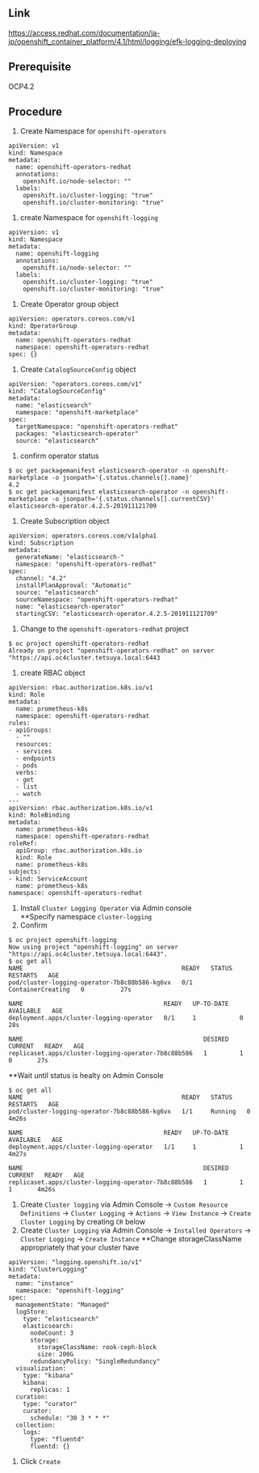 ## Link
https://access.redhat.com/documentation/ja-jp/openshift_container_platform/4.1/html/logging/efk-logging-deploying

## Prerequisite
OCP4.2

## Procedure
1. Create Namespace for `openshift-operators`  
```
apiVersion: v1
kind: Namespace
metadata:
  name: openshift-operators-redhat
  annotations:
    openshift.io/node-selector: ""
  labels:
    openshift.io/cluster-logging: "true"
    openshift.io/cluster-monitoring: "true"
```
1. create Namespace for `openshift-logging`
```
apiVersion: v1
kind: Namespace
metadata:
  name: openshift-logging
  annotations:
    openshift.io/node-selector: ""
  labels:
    openshift.io/cluster-logging: "true"
    openshift.io/cluster-monitoring: "true"
```
1. Create Operator group object
```
apiVersion: operators.coreos.com/v1
kind: OperatorGroup
metadata:
  name: openshift-operators-redhat
  namespace: openshift-operators-redhat
spec: {}
```
1. Create `CatalogSourceConfig` object
```
apiVersion: "operators.coreos.com/v1"
kind: "CatalogSourceConfig"
metadata:
  name: "elasticsearch"
  namespace: "openshift-marketplace"
spec:
  targetNamespace: "openshift-operators-redhat"
  packages: "elasticsearch-operator"
  source: "elasticsearch"
```
1. confirm operator status
```
$ oc get packagemanifest elasticsearch-operator -n openshift-marketplace -o jsonpath='{.status.channels[].name}'
4.2
$ oc get packagemanifest elasticsearch-operator -n openshift-marketplace -o jsonpath='{.status.channels[].currentCSV}'
elasticsearch-operator.4.2.5-201911121709
```
1. Create Subscription object
```
apiVersion: operators.coreos.com/v1alpha1
kind: Subscription
metadata:
  generateName: "elasticsearch-"
  namespace: "openshift-operators-redhat" 
spec:
  channel: "4.2" 
  installPlanApproval: "Automatic"
  source: "elasticsearch"
  sourceNamespace: "openshift-operators-redhat"
  name: "elasticsearch-operator"
  startingCSV: "elasticsearch-operator.4.2.5-201911121709" 
```
1. Change to the `openshift-operators-redhat` project
```
$ oc project openshift-operators-redhat
Already on project "openshift-operators-redhat" on server "https://api.oc4cluster.tetsuya.local:6443
```
1. create RBAC object
```
apiVersion: rbac.authorization.k8s.io/v1
kind: Role
metadata:
  name: prometheus-k8s
  namespace: openshift-operators-redhat
rules:
- apiGroups:
  - ""
  resources:
  - services
  - endpoints
  - pods
  verbs:
  - get
  - list
  - watch
---
apiVersion: rbac.authorization.k8s.io/v1
kind: RoleBinding
metadata:
  name: prometheus-k8s
  namespace: openshift-operators-redhat
roleRef:
  apiGroup: rbac.authorization.k8s.io
  kind: Role
  name: prometheus-k8s
subjects:
- kind: ServiceAccount
  name: prometheus-k8s
namespace: openshift-operators-redhat
```
1. Install `Cluster Logging Operator` via Admin console  
**Specify namespace `cluster-logging`
1. Confirm
```
$ oc project openshift-logging
Now using project "openshift-logging" on server "https://api.oc4cluster.tetsuya.local:6443".
$ oc get all
NAME                                            READY   STATUS              RESTARTS   AGE
pod/cluster-logging-operator-7b8c88b586-kg6vx   0/1     ContainerCreating   0          27s

NAME                                       READY   UP-TO-DATE   AVAILABLE   AGE
deployment.apps/cluster-logging-operator   0/1     1            0           28s

NAME                                                  DESIRED   CURRENT   READY   AGE
replicaset.apps/cluster-logging-operator-7b8c88b586   1         1         0       27s
```
**Wait until status is healty on Admin Console
```
$ oc get all
NAME                                            READY   STATUS    RESTARTS   AGE
pod/cluster-logging-operator-7b8c88b586-kg6vx   1/1     Running   0          4m26s

NAME                                       READY   UP-TO-DATE   AVAILABLE   AGE
deployment.apps/cluster-logging-operator   1/1     1            1           4m27s

NAME                                                  DESIRED   CURRENT   READY   AGE
replicaset.apps/cluster-logging-operator-7b8c88b586   1         1         1       4m26s
```
1. Create `Cluster logging` via Admin Console -> `Custom Resource Definitions` -> `Cluster Logging` -> `Actions` -> `View Instance` -> `Create Cluster Logging`  by creating `CR` below
1. Create `Cluster Logging` via Admin Console -> `Installed Operators` -> `Cluster Logging` -> `Create Instance`
**Change storageClassName appropriately that your cluster have
```
apiVersion: "logging.openshift.io/v1"
kind: "ClusterLogging"
metadata:
  name: "instance" 
  namespace: "openshift-logging"
spec:
  managementState: "Managed"  
  logStore:
    type: "elasticsearch"  
    elasticsearch:
      nodeCount: 3 
      storage:
        storageClassName: rook-ceph-block
        size: 200G
      redundancyPolicy: "SingleRedundancy"
  visualization:
    type: "kibana"  
    kibana:
      replicas: 1
  curation:
    type: "curator"  
    curator:
      schedule: "30 3 * * *"
  collection:
    logs:
      type: "fluentd"  
      fluentd: {}
```
1. Click `Create`

